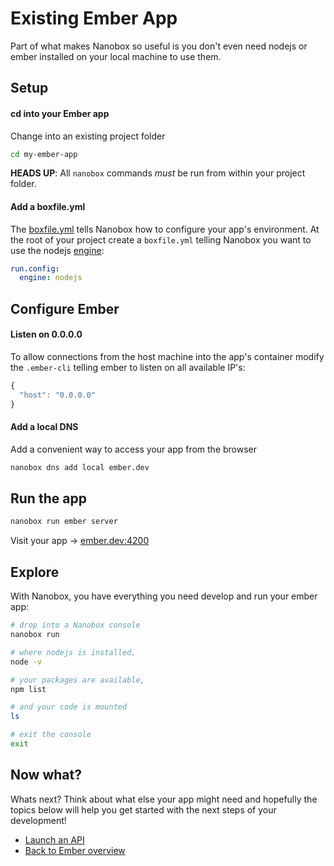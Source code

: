 # Existing Ember App
Part of what makes Nanobox so useful is you don't even need nodejs or ember installed on your local machine to use them.

## Setup

#### cd into your Ember app
Change into an existing project folder

```bash
cd my-ember-app
```

**HEADS UP**: All `nanobox` commands *must* be run from within your project folder.

#### Add a boxfile.yml
The <a href="https://docs.nanobox.io/boxfile/" target="\_blank">boxfile.yml</a> tells Nanobox how to configure your app's environment. At the root of your project create a `boxfile.yml` telling Nanobox you want to use the nodejs <a href="https://docs.nanobox.io/engines/" target="\_blank">engine</a>:

```yaml
run.config:
  engine: nodejs
```

## Configure Ember

#### Listen on 0.0.0.0
To allow connections from the host machine into the app's container modify the `.ember-cli` telling ember to listen on all available IP's:

```javascript
{
  "host": "0.0.0.0"
}
```

#### Add a local DNS
Add a convenient way to access your app from the browser

```bash
nanobox dns add local ember.dev
```

## Run the app

```bash
nanobox run ember server
```

Visit your app -> [ember.dev:4200](http://ember.dev:4200)

## Explore
With Nanobox, you have everything you need develop and run your ember app:

```bash
# drop into a Nanobox console
nanobox run

# where nodejs is installed,
node -v

# your packages are available,
npm list

# and your code is mounted
ls

# exit the console
exit
```

## Now what?
Whats next? Think about what else your app might need and hopefully the topics below will help you get started with the next steps of your development!

* [Launch an API](/nodejs/ember/launch-api)
* [Back to Ember overview](/nodejs/ember)
